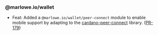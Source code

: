 ### @marlowe.io/wallet

- Feat: Added a `@marlowe.io/wallet/peer-connect` module to enable mobile support by adapting to the [cardano-peer-connect](https://github.com/fabianbormann/cardano-peer-connect) library. ([PR-179](https://github.com/input-output-hk/marlowe-ts-sdk/pull/179))

